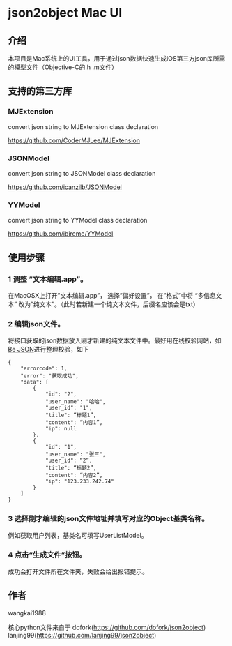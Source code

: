 # json2object Mac UI

## 介绍

本项目是Mac系统上的UI工具，用于通过json数据快速生成iOS第三方json库所需的模型文件（Objective-C的.h .m文件）

## 支持的第三方库

### MJExtension
convert json string to MJExtension class declaration

https://github.com/CoderMJLee/MJExtension


### JSONModel
convert json string to JSONModel class declaration

https://github.com/icanzilb/JSONModel


### YYModel
convert json string to YYModel class declaration

https://github.com/ibireme/YYModel


## 使用步骤

### 1 调整 “文本编辑.app”。
 
在MacOSX上打开”文本编辑.app”， 选择”偏好设置”， 在”格式”中将 “多信息文本” 改为”纯文本”。（此时若新建一个纯文本文件，后缀名应该会是txt）

### 2 编辑json文件。

将接口获取的json数据放入刚才新建的纯文本文件中。最好用在线校验网站，如[Be JSON](http://www.bejson.com)进行整理校验，如下
```
{
    "errorcode": 1,
    "error": "获取成功",
    "data": [
        {
            "id": "2",
            "user_name": "哈哈",
            "user_id": "1",
            "title": “标题1”,
            "content": “内容1”,
            "ip": null
        },
        {
            "id": "1",
            "user_name": "张三",
            "user_id": “2”,
            "title": “标题2”,
            "content": “内容2”,
            "ip": "123.233.242.74"
        }
    ]
}
```

### 3 选择刚才编辑的json文件地址并填写对应的Object基类名称。

例如获取用户列表，基类名可填写UserListModel。

### 4 点击“生成文件”按钮。

成功会打开文件所在文件夹，失败会给出报错提示。


## 作者

wangkai1988

核心python文件来自于
dofork(https://github.com/dofork/json2object)
lanjing99(https://github.com/lanjing99/json2object)


